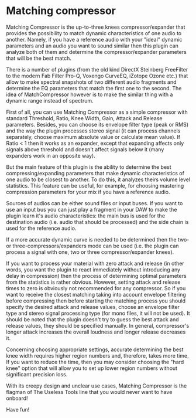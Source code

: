 # Matching compressor

Matching Compressor is the up-to-three knees compressor/expander that provides the possibility to match dynamic characteristics of one audio to another. Namely, if you have a reference audio with your "ideal" dynamic parameters and an audio you want to sound similar then this plugin can analyze both of them and determine the compressor/expander parameters that will be the best match. 

There is a number of plugins (from the old kind DirectX Steinberg FreeFilter to the modern Fab Filter Pro-Q, Voxengo CurveEQ, iZotope Ozone etc.) that allow to make spectral snapshots of two different audio fragments and determine the EQ parameters that match the first one to the second. The idea of MatchCompressor however is to make the similar thing with a dynamic range instead of spectrum.

First of all, you can use Matching Compressor as a simple compressor with standard Threshold, Ratio, Knee Width, Gain, Attack and Release parameters. Besides, you can choose its envelope filter type (peak or RMS) and the way the plugin processes stereo signal (it can process channels separately, choose maximum absolute value or calculate mean value). If Ratio < 1 then it works as an expander, except that expanding affects only signals above threshold and doesn't affect signals below it (many expanders work in an opposite way).

But the main feature of this plugin is the ability to determine the best compressing/expanding parameters that make dynamic characteristics of one audio to be closest to another. To do this, it analyzes theirs volume level statistics. This feature can be useful, for example, for choosing mastering compression parameters for your mix if you have a reference audio.

Sources of audios can be either sound files or input buses. If you want to use an input bus you can just play a fragment in your DAW to make the plugin learn it's audio characteristics: the main bus is used for the destination audio (i.e. audio that should be processed) and the side chain is used for the reference audio.

If a more accurate dynamic curve is needed to be determined then the two- or three-compressors/expanders mode can be used (i.e. the plugin can process a signal with one, two or three compressor/expander knees).

If you want to process your material with zero attack and release (in other words, you want the plugin to react immediately without introducing any delay in compression) then the process of determining optimal parameters from the statistics is rather obvious. However, setting attack and release times to zero is obviously not recommended for any compressor. So if you want to receive the closest matching taking into account envelope filtering before compressing then before starting the matching process you should specify the desired attack and release values, choose an envelope filter type and stereo signal processing type (for mono files, it will not be used). It should be noted that the plugin doesn't try to guess the best attack and release values, they should be specified manually. In general, compressor's longer attack increases the overall loudness and longer release decreases it.

Concerning choosing appropriate settings, accurate determining the best knee width requires higher region numbers and, therefore, takes more time. If you want to reduce the time, then you may consider choosing the "hard knee" option that will allow you to set up lower region numbers without significant precision loss. 

With its creepy design and unclear use cases, Matching Compressor is the flagman of The Useless Tools line that you would never want to have onboard!

Have fun!